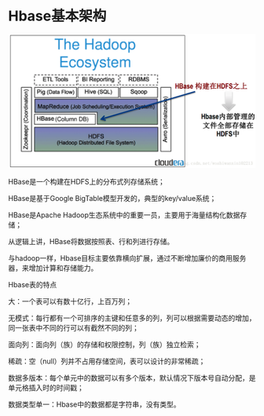 # Hbase基本架构

![](/assets/importhb.png)

HBase是一个构建在HDFS上的分布式列存储系统；

HBase是基于Google BigTable模型开发的，典型的key/value系统；

HBase是Apache Hadoop生态系统中的重要一员，主要用于海量结构化数据存储；

从逻辑上讲，HBase将数据按照表、行和列进行存储。

与hadoop一样，Hbase目标主要依靠横向扩展，通过不断增加廉价的商用服务器，来增加计算和存储能力。

Hbase表的特点

大：一个表可以有数十亿行，上百万列；

无模式：每行都有一个可排序的主键和任意多的列，列可以根据需要动态的增加，同一张表中不同的行可以有截然不同的列；

面向列：面向列（族）的存储和权限控制，列（族）独立检索；

稀疏：空（null）列并不占用存储空间，表可以设计的非常稀疏；

数据多版本：每个单元中的数据可以有多个版本，默认情况下版本号自动分配，是单元格插入时的时间戳；

数据类型单一：Hbase中的数据都是字符串，没有类型。

